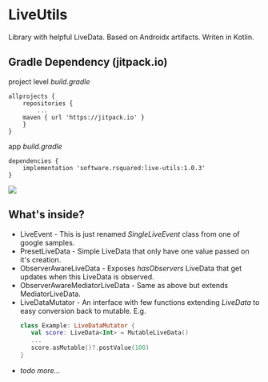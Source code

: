 # LiveUtils
Library with helpful LiveData.
Based on Androidx artifacts.
Writen in Kotlin.

## Gradle Dependency (jitpack.io)

project level _build.gradle_
```Gradle
allprojects {
    repositories {
        ...
	maven { url 'https://jitpack.io' }
    }
}
```

app _build.gradle_
```Gradle
dependencies {
    implementation 'software.rsquared:live-utils:1.0.3'
}
```
[![](https://jitpack.io/v/software.rsquared/live-utils.svg)](https://jitpack.io/#software.rsquared/live-utils)

## What's inside?

* LiveEvent - This is just renamed _SingleLiveEvent_ class from one of google samples. 
* PresetLiveData - Simple LiveData that only have one value passed on it's creation.
* ObserverAwareLiveData - Exposes _hasObservers_ LiveData that get updates when this LiveData is observed.
* ObserverAwareMediatorLiveData - Same as above but extends MediatorLiveData. 
* LiveDataMutator - An interface with few functions extending _LiveData_ to easy conversion back to mutable. E.g. 
  ```Kotlin
  class Example: LiveDataMutator {
     val score: LiveData<Int> = MutableLiveData()
     ...
     score.asMutable()?.postValue(100)
  }
  ```
* _todo more..._
